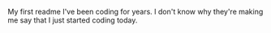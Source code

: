 My first readme
I've been coding for years. I don't know why they're making me say that I just started coding today.
